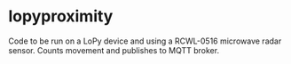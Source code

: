# lopyproximity

Code to be run on a LoPy device and using a RCWL-0516 microwave radar sensor. Counts movement and publishes to MQTT broker.
